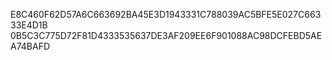 E8C460F62D57A6C663692BA45E3D1943331C788039AC5BFE5E027C66333E4D1B
0B5C3C775D72F81D4333535637DE3AF209EE6F901088AC98DCFEBD5AEA74BAFD
